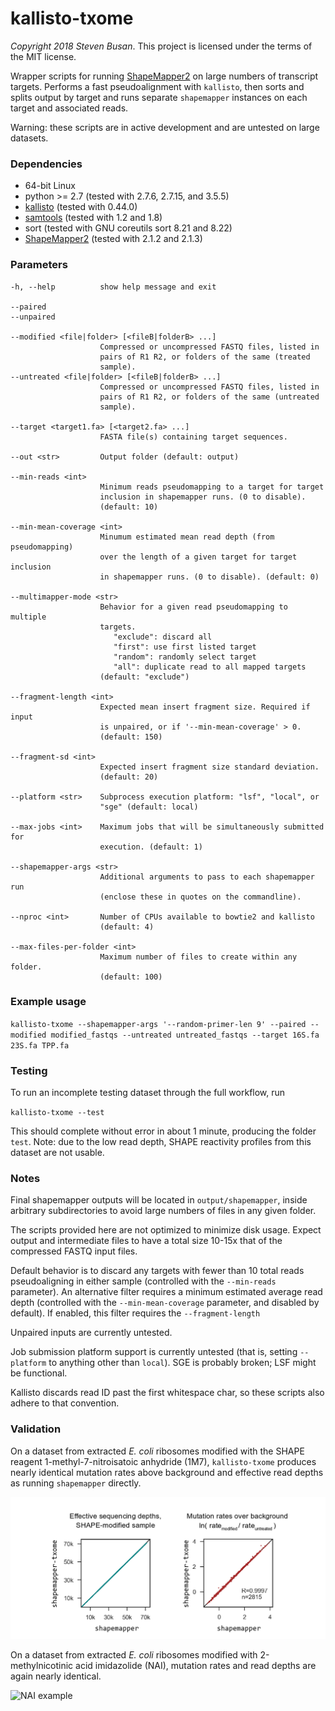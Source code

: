 # kallisto-txome
*Copyright 2018 Steven Busan*. This project is licensed under the terms of the 
MIT license.

Wrapper scripts for running [ShapeMapper2](https://github.com/Weeks-UNC/shapemapper2) 
on large numbers of transcript targets. Performs a fast
pseudoalignment with `kallisto`, then sorts and splits output by target and runs
separate `shapemapper` instances on each target and associated reads.

Warning: these scripts are in active development and are untested
on large datasets.


### Dependencies

- 64-bit Linux
- python >= 2.7 (tested with 2.7.6, 2.7.15, and 3.5.5)
- [kallisto](https://pachterlab.github.io/kallisto/) (tested with 0.44.0)
- [samtools](http://www.htslib.org/) (tested with 1.2 and 1.8)
- sort (tested with GNU coreutils sort 8.21 and 8.22)
- [ShapeMapper2](https://github.com/Weeks-UNC/shapemapper2) (tested with 2.1.2 and 2.1.3)


### Parameters

    -h, --help          show help message and exit

    --paired
    --unpaired

    --modified <file|folder> [<fileB|folderB> ...] 
                        Compressed or uncompressed FASTQ files, listed in
                        pairs of R1 R2, or folders of the same (treated
                        sample).
    --untreated <file|folder> [<fileB|folderB> ...]
                        Compressed or uncompressed FASTQ files, listed in
                        pairs of R1 R2, or folders of the same (untreated
                        sample).

    --target <target1.fa> [<target2.fa> ...]
                        FASTA file(s) containing target sequences.

    --out <str>         Output folder (default: output)

    --min-reads <int>
                        Minimum reads pseudomapping to a target for target
                        inclusion in shapemapper runs. (0 to disable).
                        (default: 10)

    --min-mean-coverage <int>
                        Minumum estimated mean read depth (from pseudomapping)
                        over the length of a given target for target inclusion
                        in shapemapper runs. (0 to disable). (default: 0)

    --multimapper-mode <str>
                        Behavior for a given read pseudomapping to multiple
                        targets. 
                           "exclude": discard all
                           "first": use first listed target
                           "random": randomly select target
                           "all": duplicate read to all mapped targets
                        (default: "exclude")

    --fragment-length <int>
                        Expected mean insert fragment size. Required if input
                        is unpaired, or if '--min-mean-coverage' > 0.
                        (default: 150)

    --fragment-sd <int>
                        Expected insert fragment size standard deviation.
                        (default: 20)

    --platform <str>    Subprocess execution platform: "lsf", "local", or
                        "sge" (default: local)

    --max-jobs <int>    Maximum jobs that will be simultaneously submitted for
                        execution. (default: 1)

    --shapemapper-args <str>
                        Additional arguments to pass to each shapemapper run
                        (enclose these in quotes on the commandline).

    --nproc <int>       Number of CPUs available to bowtie2 and kallisto
                        (default: 4)

    --max-files-per-folder <int>
                        Maximum number of files to create within any folder.
                        (default: 100)


### Example usage

  ``kallisto-txome --shapemapper-args '--random-primer-len 9' --paired --modified modified_fastqs --untreated untreated_fastqs --target 16S.fa 23S.fa TPP.fa``


### Testing

To run an incomplete testing dataset through the full workflow, run

  ``kallisto-txome --test``

This should complete without error in about 1 minute, producing
the folder `test`. Note: due to the low read depth, 
SHAPE reactivity profiles from this dataset are not usable.


### Notes

Final shapemapper outputs will be located in `output/shapemapper`,
inside arbitrary subdirectories to avoid large numbers of files
in any given folder.

The scripts provided here are not optimized to minimize disk usage. Expect
output and intermediate files to have a total size 10-15x that of the
compressed FASTQ input files.

Default behavior is to discard any targets with fewer than 10
total reads pseudoaligning in either sample (controlled with
the `--min-reads` parameter). An alternative filter requires
a minimum estimated average read depth (controlled with the
`--min-mean-coverage` parameter, and disabled by default). If
enabled, this filter requires the `--fragment-length`

Unpaired inputs are currently untested.

Job submission platform support is currently untested (that is, 
setting `--platform` to anything other than `local`).
SGE is probably broken; LSF might be functional.

Kallisto discards read ID past the first whitespace char, so
these scripts also adhere to that convention. 


### Validation

On a dataset from extracted _E. coli_ ribosomes modified
with the SHAPE reagent 1-methyl-7-nitroisatoic anhydride (1M7),
`kallisto-txome` produces nearly identical mutation rates above
background and effective read depths as running `shapemapper`
directly.

![1M7 example](images/1M7_example.png)

On a dataset from extracted _E. coli_ ribosomes modified with
2-methylnicotinic acid imidazolide (NAI), mutation rates and
read depths are again nearly identical.

![NAI example](images/NAI_example.png)